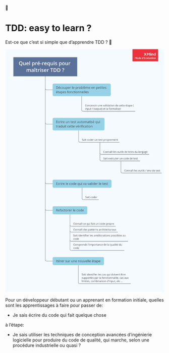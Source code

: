 🤔

# TDD: easy to learn ?

Est-ce que c’est si simple que d’apprendre TDD ? 🤔

![Quel_pr-requis_pour_matriser_TDD_.png](./Quel_pr-requis_pour_matriser_TDD_.png)

Pour un développeur débutant ou un apprenant en formation initiale, quelles sont les apprentissages à faire pour passer de:

- Je sais écrire du code qui fait quelque chose

à l’étape:

- Je sais utiliser les techniques de conception avancées d’ingénierie logicielle pour produire du code de qualité, qui marche, selon une procédure industrielle ou quasi ?